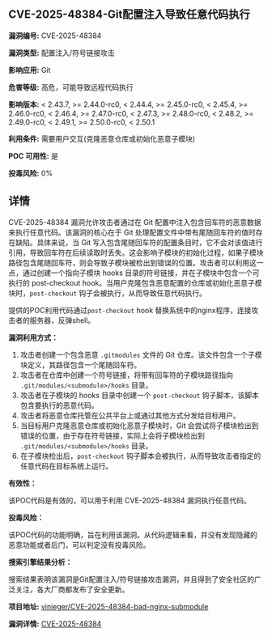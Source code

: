 ## CVE-2025-48384-Git配置注入导致任意代码执行

**漏洞编号:** CVE-2025-48384

**漏洞类型:** 配置注入/符号链接攻击

**影响应用:** Git

**危害等级:** 高危，可能导致远程代码执行

**影响版本:** < 2.43.7, >= 2.44.0-rc0, < 2.44.4, >= 2.45.0-rc0, < 2.45.4, >= 2.46.0-rc0, < 2.46.4, >= 2.47.0-rc0, < 2.47.3, >= 2.48.0-rc0, < 2.48.2, >= 2.49.0-rc0, < 2.49.1, >= 2.50.0-rc0, < 2.50.1

**利用条件:** 需要用户交互(克隆恶意仓库或初始化恶意子模块)

**POC 可用性:** 是

**投毒风险:** 0%

## 详情

CVE-2025-48384 漏洞允许攻击者通过在 Git 配置中注入包含回车符的恶意数据来执行任意代码。该漏洞的核心在于 Git 处理配置文件中带有尾随回车符的值时存在缺陷。具体来说，当 Git 写入包含尾随回车符的配置条目时，它不会对该值进行引用，导致回车符在后续读取时丢失。这会影响子模块的初始化过程，如果子模块路径包含尾随回车符，则会导致子模块被检出到错误的位置。攻击者可以利用这一点，通过创建一个指向子模块 hooks 目录的符号链接，并在子模块中包含一个可执行的 post-checkout hook。当用户克隆包含恶意配置的仓库或初始化恶意子模块时，`post-checkout` 钩子会被执行，从而导致任意代码执行。

提供的POC利用代码通过`post-checkout` hook 替换系统中的nginx程序，连接攻击者的服务器，反弹shell。 

**漏洞利用方式：**

1.  攻击者创建一个包含恶意 `.gitmodules` 文件的 Git 仓库。该文件包含一个子模块定义，其路径包含一个尾随回车符。
2.  攻击者在仓库中创建一个符号链接，将带有回车符的子模块路径指向 `.git/modules/<submodule>/hooks` 目录。
3.  攻击者在子模块的 hooks 目录中创建一个 `post-checkout` 钩子脚本，该脚本包含要执行的恶意代码。
4.  攻击者将恶意仓库托管在公共平台上或通过其他方式分发给目标用户。
5.  当目标用户克隆恶意仓库或初始化恶意子模块时，Git 会尝试将子模块检出到错误的位置，由于存在符号链接，实际上会将子模块检出到 `.git/modules/<submodule>/hooks` 目录。
6.  在子模块检出后，`post-checkout` 钩子脚本会被执行，从而导致攻击者指定的任意代码在目标系统上运行。

**有效性：**

该POC代码是有效的，可以用于利用 CVE-2025-48384 漏洞执行任意代码。

**投毒风险：**

该POC代码的功能明确，旨在利用该漏洞。从代码逻辑来看，并没有发现隐藏的恶意功能或者后门，可以判定没有投毒风险。

**搜索引擎结果分析：**

搜索结果表明该漏洞是Git配置注入/符号链接攻击漏洞，并且得到了安全社区的广泛关注，各大厂商都发布了安全更新。

**项目地址:** [vinieger/CVE-2025-48384-bad-nginx-submodule](https://github.com/vinieger/CVE-2025-48384-bad-nginx-submodule)

**漏洞详情:** [CVE-2025-48384](https://nvd.nist.gov/vuln/detail/CVE-2025-48384)
